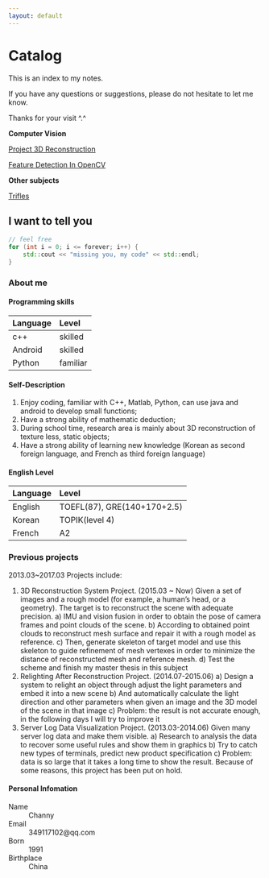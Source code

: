 ```yaml
---
layout: default
---
```


# Catalog

This is an index to my notes. 

If you have any questions or suggestions, please do not hesitate to let me know.

Thanks for your visit ^.^

**Computer Vision**

[Project 3D Reconstruction](./Project_3D_Reconstruction.html)

[Feature Detection In OpenCV](./Feature_Detection_In_OpenCV.html)

**Other subjects**

[Trifles](./trifles.html)

## I want to tell you

```c++
// feel free
for (int i = 0; i <= forever; i++) {
	std::cout << "missing you, my code" << std::endl;
}
```

### About me

#### Programming skills

| Language     | Level             |
|:-------------|:------------------|
| c++          | skilled           |
| Android      | skilled           |
| Python       | familiar          |

#### Self-Description

1. Enjoy coding, familiar with C++, Matlab, Python, can use java and android to develop small functions;
2. Have a strong ability of mathematic deduction;
3. During school time, research area is mainly about 3D reconstruction of texture less, static objects;
4. Have a strong ability of learning new knowledge (Korean as second foreign language, and French as third foreign language)

#### English Level

| Language     | Level                      |
|:-------------|:---------------------------|
| English      | TOEFL(87), GRE(140+170+2.5)|
| Korean       | TOPIK(level 4)             |
| French       | A2                         |

### Previous projects

2013.03~2017.03
Projects include:
1. 3D Reconstruction System Project. (2015.03 ~ Now)
Given a set of images and a rough model (for example, a human’s head, or a geometry). The target is to reconstruct the scene with adequate precision.
a) IMU and vision fusion in order to obtain the pose of camera frames and point clouds of the scene.
b) According to obtained point clouds to reconstruct mesh surface and repair it with a rough model as reference.
c) Then, generate skeleton of target model and use this skeleton to guide refinement of mesh vertexes in order to minimize the distance of reconstructed mesh and reference mesh.
d) Test the scheme and finish my master thesis in this subject
2. Relighting After Reconstruction Project. (2014.07-2015.06)
a) Design a system to relight an object through adjust the light parameters and embed it into a new scene
b) And automatically calculate the light direction and other parameters when given an image and the 3D model of the scene in that image
c) Problem: the result is not accurate enough, in the following days I will try to improve it
3. Server Log Data Visualization Project. (2013.03-2014.06)
Given many server log data and make them visible.
a) Research to analysis the data to recover some useful rules and show them in graphics
b) Try to catch new types of terminals, predict new product specification
c) Problem: data is so large that it takes a long time to show the result. Because of some reasons, this project has been put on hold.

#### Personal Infomation

<dl>
<dt>Name</dt>
<dd>Channy</dd>
<dt>Email</dt>
<dd>349117102@qq.com</dd>
<dt>Born</dt>
<dd>1991</dd>
<dt>Birthplace</dt>
<dd>China</dd>
</dl>

